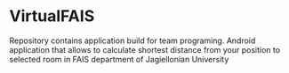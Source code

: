 # VirtualFAIS
Repository contains application build for team programing. Android application that allows to calculate shortest distance from your position to selected room in FAIS department of Jagiellonian University 
